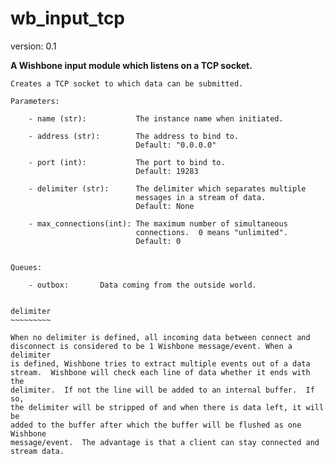wb_input_tcp
============

version: 0.1

**A Wishbone input module which listens on a TCP socket.**

    Creates a TCP socket to which data can be submitted.

    Parameters:

        - name (str):           The instance name when initiated.

        - address (str):        The address to bind to.
                                Default: "0.0.0.0"

        - port (int):           The port to bind to.
                                Default: 19283

        - delimiter (str):      The delimiter which separates multiple
                                messages in a stream of data.
                                Default: None

        - max_connections(int): The maximum number of simultaneous
                                connections.  0 means "unlimited".
                                Default: 0


    Queues:

        - outbox:       Data coming from the outside world.


    delimiter
    ~~~~~~~~~

    When no delimiter is defined, all incoming data between connect and
    disconnect is considered to be 1 Wishbone message/event. When a delimiter
    is defined, Wishbone tries to extract multiple events out of a data
    stream.  Wishbone will check each line of data whether it ends with the
    delimiter.  If not the line will be added to an internal buffer.  If so,
    the delimiter will be stripped of and when there is data left, it will be
    added to the buffer after which the buffer will be flushed as one Wishbone
    message/event.  The advantage is that a client can stay connected and
    stream data.
    
